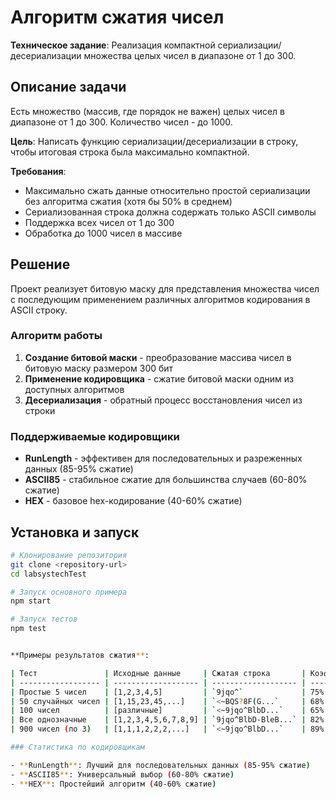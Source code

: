# Алгоритм сжатия чисел

**Техническое задание**: Реализация компактной сериализации/десериализации множества целых чисел в диапазоне от 1 до 300.

## Описание задачи

Есть множество (массив, где порядок не важен) целых чисел в диапазоне от 1 до 300. Количество чисел - до 1000.

**Цель**: Написать функцию сериализации/десериализации в строку, чтобы итоговая строка была максимально компактной.

**Требования**:

- Максимально сжать данные относительно простой сериализации без алгоритма сжатия (хотя бы 50% в среднем)
- Сериализованная строка должна содержать только ASCII символы
- Поддержка всех чисел от 1 до 300
- Обработка до 1000 чисел в массиве

## Решение

Проект реализует битовую маску для представления множества чисел с последующим применением различных алгоритмов кодирования в ASCII строку.

### Алгоритм работы

1. **Создание битовой маски** - преобразование массива чисел в битовую маску размером 300 бит
2. **Применение кодировщика** - сжатие битовой маски одним из доступных алгоритмов
3. **Десериализация** - обратный процесс восстановления чисел из строки

### Поддерживаемые кодировщики

- **RunLength** - эффективен для последовательных и разреженных данных (85-95% сжатие)
- **ASCII85** - стабильное сжатие для большинства случаев (60-80% сжатие)
- **HEX** - базовое hex-кодирование (40-60% сжатие)

## Установка и запуск

```bash
# Клонирование репозитория
git clone <repository-url>
cd labsystechTest

# Запуск основного примера
npm start

# Запуск тестов
npm test


**Примеры результатов сжатия**:

| Тест               | Исходные данные     | Сжатая строка       | Коэффициент сжатия |
| ------------------ | ------------------- | ------------------- | ------------------ |
| Простые 5 чисел    | [1,2,3,4,5]         | `9jqo^`             | 75%                |
| 50 случайных чисел | [1,15,23,45,...]    | `<~BQS?8F(G...`     | 68%                |
| 100 чисел          | [различные]         | `<~9jqo^BlbD...`    | 65%                |
| Все однозначные    | [1,2,3,4,5,6,7,8,9] | `9jqo^BlbD-BleB...` | 82%                |
| 900 чисел (по 3)   | [1,1,1,2,2,2,...]   | `<~9jqo^BlbD...`    | 89%                |

### Статистика по кодировщикам

- **RunLength**: Лучший для последовательных данных (85-95% сжатие)
- **ASCII85**: Универсальный выбор (60-80% сжатие)
- **HEX**: Простейший алгоритм (40-60% сжатие)

